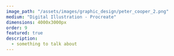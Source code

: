 ```yaml
---
image_path: "/assets/images/graphic_design/peter_cooper_2.png"
medium: "Digital Illustration - Procreate"
dimensions: 4000x3000px 
order: 9
featured: true
description:
  - something to talk about 
---
```


